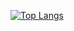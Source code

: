 [![Top Langs](https://github-readme-stats.vercel.app/api/top-langs/?username=coldchip)](https://github.com/anuraghazra/github-readme-stats)

<!---
coldchip/coldchip is a ✨ special ✨ repository because its `README.md` (this file) appears on your GitHub profile.
You can click the Preview link to take a look at your changes.
--->
